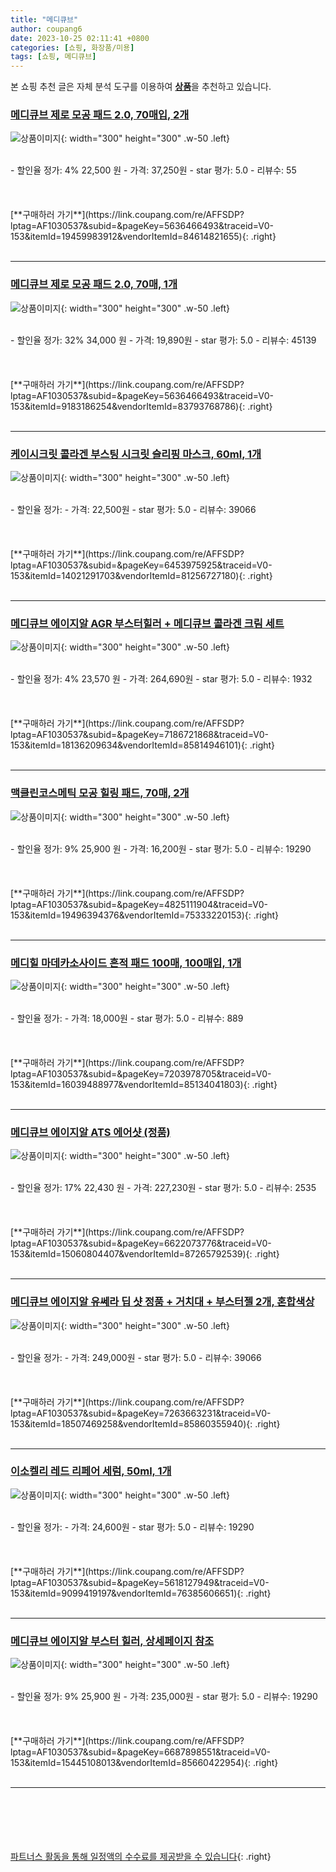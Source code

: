 ```yaml
---
title: "메디큐브"
author: coupang6
date: 2023-10-25 02:11:41 +0800
categories: [쇼핑, 화장품/미용]
tags: [쇼핑, 메디큐브]
---
```


본 쇼핑 추천 글은 자체 분석 도구를 이용하여 [**상품**](https://link.coupang.com/a/bao1ui)을 추천하고 있습니다.

### [메디큐브 제로 모공 패드 2.0, 70매입, 2개](https://link.coupang.com/re/AFFSDP?lptag=AF1030537&subid=&pageKey=5636466493&traceid=V0-153&itemId=19459983912&vendorItemId=84614821655)

![상품이미지](https://thumbnail8.coupangcdn.com/thumbnails/remote/230x230ex/image/vendor_inventory/1bea/1a63653e30c32f32d50353df2217b4aaa67d6b467c3cce549b1d9b37e5d9.jpg){: width="300" height="300" .w-50 .left}


<br>
- 할인율 정가: 4%  22,500   원
- 가격: 37,250원
- star 평가: 5.0
- 리뷰수: 55
<br>
<br>
<br>
<br>
[**구매하러 가기**](https://link.coupang.com/re/AFFSDP?lptag=AF1030537&subid=&pageKey=5636466493&traceid=V0-153&itemId=19459983912&vendorItemId=84614821655){: .right}
<br>
<br>

---

### [메디큐브 제로 모공 패드 2.0, 70매, 1개](https://link.coupang.com/re/AFFSDP?lptag=AF1030537&subid=&pageKey=5636466493&traceid=V0-153&itemId=9183186254&vendorItemId=83793768786)

![상품이미지](https://thumbnail7.coupangcdn.com/thumbnails/remote/230x230ex/image/vendor_inventory/f3a8/626fe4e509811b020e59887e461be5c58727459be4a2fb80ed706ce77118.jpg){: width="300" height="300" .w-50 .left}


<br>
- 할인율 정가: 32%  34,000   원
- 가격: 19,890원
- star 평가: 5.0
- 리뷰수: 45139
<br>
<br>
<br>
<br>
[**구매하러 가기**](https://link.coupang.com/re/AFFSDP?lptag=AF1030537&subid=&pageKey=5636466493&traceid=V0-153&itemId=9183186254&vendorItemId=83793768786){: .right}
<br>
<br>

---

### [케이시크릿 콜라겐 부스팅 시크릿 슬리핑 마스크, 60ml, 1개](https://link.coupang.com/re/AFFSDP?lptag=AF1030537&subid=&pageKey=6453975925&traceid=V0-153&itemId=14021291703&vendorItemId=81256727180)

![상품이미지](https://thumbnail9.coupangcdn.com/thumbnails/remote/230x230ex/image/vendor_inventory/2dc4/d64f6eaacd5ed74075a99e47b3e48702859b6fc42e25c64c10a84fa7be78.jpg){: width="300" height="300" .w-50 .left}


<br>
- 할인율 정가: 
- 가격: 22,500원
- star 평가: 5.0
- 리뷰수: 39066
<br>
<br>
<br>
<br>
[**구매하러 가기**](https://link.coupang.com/re/AFFSDP?lptag=AF1030537&subid=&pageKey=6453975925&traceid=V0-153&itemId=14021291703&vendorItemId=81256727180){: .right}
<br>
<br>

---

### [메디큐브 에이지알 AGR 부스터힐러 + 메디큐브 콜라겐 크림 세트](https://link.coupang.com/re/AFFSDP?lptag=AF1030537&subid=&pageKey=7186721868&traceid=V0-153&itemId=18136209634&vendorItemId=85814946101)

![상품이미지](https://thumbnail9.coupangcdn.com/thumbnails/remote/230x230ex/image/vendor_inventory/aae1/c723a99d80fda4fe57058bf5ab889a0c3b0bef8a0cc7067a82eeaaac97f2.png){: width="300" height="300" .w-50 .left}


<br>
- 할인율 정가: 4%  23,570   원
- 가격: 264,690원
- star 평가: 5.0
- 리뷰수: 1932
<br>
<br>
<br>
<br>
[**구매하러 가기**](https://link.coupang.com/re/AFFSDP?lptag=AF1030537&subid=&pageKey=7186721868&traceid=V0-153&itemId=18136209634&vendorItemId=85814946101){: .right}
<br>
<br>

---

### [맥클린코스메틱 모공 힐링 패드, 70매, 2개](https://link.coupang.com/re/AFFSDP?lptag=AF1030537&subid=&pageKey=4825111904&traceid=V0-153&itemId=19496394376&vendorItemId=75333220153)

![상품이미지](https://thumbnail7.coupangcdn.com/thumbnails/remote/230x230ex/image/retail/images/2021/04/22/11/3/2e0b1347-77be-4778-8580-5dc9f34c9f75.jpg){: width="300" height="300" .w-50 .left}


<br>
- 할인율 정가: 9%  25,900   원
- 가격: 16,200원
- star 평가: 5.0
- 리뷰수: 19290
<br>
<br>
<br>
<br>
[**구매하러 가기**](https://link.coupang.com/re/AFFSDP?lptag=AF1030537&subid=&pageKey=4825111904&traceid=V0-153&itemId=19496394376&vendorItemId=75333220153){: .right}
<br>
<br>

---

### [메디힐 마데카소사이드 흔적 패드 100매, 100매입, 1개](https://link.coupang.com/re/AFFSDP?lptag=AF1030537&subid=&pageKey=7203978705&traceid=V0-153&itemId=16039488977&vendorItemId=85134041803)

![상품이미지](https://thumbnail7.coupangcdn.com/thumbnails/remote/230x230ex/image/vendor_inventory/eb34/53aab8a6046b37020f0332c06fdcaa396f75f303c7322dd2bab85dfb8aca.jpg){: width="300" height="300" .w-50 .left}


<br>
- 할인율 정가: 
- 가격: 18,000원
- star 평가: 5.0
- 리뷰수: 889
<br>
<br>
<br>
<br>
[**구매하러 가기**](https://link.coupang.com/re/AFFSDP?lptag=AF1030537&subid=&pageKey=7203978705&traceid=V0-153&itemId=16039488977&vendorItemId=85134041803){: .right}
<br>
<br>

---

### [메디큐브 에이지알 ATS 에어샷 (정품)](https://link.coupang.com/re/AFFSDP?lptag=AF1030537&subid=&pageKey=6622073776&traceid=V0-153&itemId=15060804407&vendorItemId=87265792539)

![상품이미지](https://thumbnail10.coupangcdn.com/thumbnails/remote/230x230ex/image/vendor_inventory/7acc/5f9742b82c2f6a448e95b49bd5f67b6b5c23a390232a9422a573fcafc01d.png){: width="300" height="300" .w-50 .left}


<br>
- 할인율 정가: 17%  22,430   원
- 가격: 227,230원
- star 평가: 5.0
- 리뷰수: 2535
<br>
<br>
<br>
<br>
[**구매하러 가기**](https://link.coupang.com/re/AFFSDP?lptag=AF1030537&subid=&pageKey=6622073776&traceid=V0-153&itemId=15060804407&vendorItemId=87265792539){: .right}
<br>
<br>

---

### [메디큐브 에이지알 유쎄라 딥 샷 정품 + 거치대 + 부스터젤 2개, 혼합색상](https://link.coupang.com/re/AFFSDP?lptag=AF1030537&subid=&pageKey=7263663231&traceid=V0-153&itemId=18507469258&vendorItemId=85860355940)

![상품이미지](https://thumbnail8.coupangcdn.com/thumbnails/remote/230x230ex/image/vendor_inventory/0819/1356c9f0d87aeae9e5f55bcb71869f0cc0b2551645ce8a629cff93a44fb7.png){: width="300" height="300" .w-50 .left}


<br>
- 할인율 정가: 
- 가격: 249,000원
- star 평가: 5.0
- 리뷰수: 39066
<br>
<br>
<br>
<br>
[**구매하러 가기**](https://link.coupang.com/re/AFFSDP?lptag=AF1030537&subid=&pageKey=7263663231&traceid=V0-153&itemId=18507469258&vendorItemId=85860355940){: .right}
<br>
<br>

---

### [이소켈리 레드 리페어 세럼, 50ml, 1개](https://link.coupang.com/re/AFFSDP?lptag=AF1030537&subid=&pageKey=5618127949&traceid=V0-153&itemId=9099419197&vendorItemId=76385606651)

![상품이미지](https://thumbnail8.coupangcdn.com/thumbnails/remote/230x230ex/image/rs_quotation_api/8knbtrdj/e20c4d6d1f8244d1ba7d97c40c537c81.jpg){: width="300" height="300" .w-50 .left}


<br>
- 할인율 정가: 
- 가격: 24,600원
- star 평가: 5.0
- 리뷰수: 19290
<br>
<br>
<br>
<br>
[**구매하러 가기**](https://link.coupang.com/re/AFFSDP?lptag=AF1030537&subid=&pageKey=5618127949&traceid=V0-153&itemId=9099419197&vendorItemId=76385606651){: .right}
<br>
<br>

---

### [메디큐브 에이지알 부스터 힐러, 상세페이지 참조](https://link.coupang.com/re/AFFSDP?lptag=AF1030537&subid=&pageKey=6687898551&traceid=V0-153&itemId=15445108013&vendorItemId=85660422954)

![상품이미지](https://thumbnail9.coupangcdn.com/thumbnails/remote/230x230ex/image/vendor_inventory/7120/5ab06c86f5faaa33ecc2e3c7c6a348b0294a1934735ac968de8210481481.jpg){: width="300" height="300" .w-50 .left}


<br>
- 할인율 정가: 9%  25,900   원
- 가격: 235,000원
- star 평가: 5.0
- 리뷰수: 19290
<br>
<br>
<br>
<br>
[**구매하러 가기**](https://link.coupang.com/re/AFFSDP?lptag=AF1030537&subid=&pageKey=6687898551&traceid=V0-153&itemId=15445108013&vendorItemId=85660422954){: .right}
<br>
<br>

---
<br><br><br><br><br> [파트너스 활동을 통해 일정액의 수수료를 제공받을 수 있습니다](https://link.coupang.com/a/bao1ui){: .right}